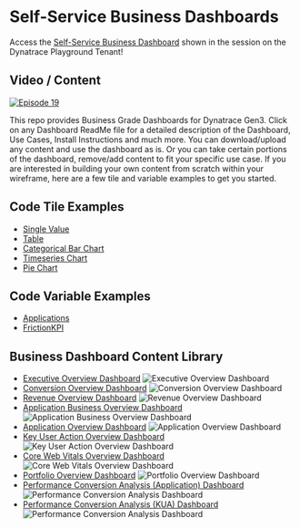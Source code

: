 # Self-Service Business Dashboards

Access the [Self-Service Business Dashboard](https://wkf10640.apps.dynatrace.com/ui/document/v0/#share=f1162059-d99b-46e1-826e-765f848dd1eb) shown in the session on the Dynatrace Playground Tenant!

## Video / Content

[![Episode 19](https://img.youtube.com/vi/z9H0zeLwWmI/0.jpg)](https://www.youtube.com/watch?v=z9H0zeLwWmI)


This repo provides Business Grade Dashboards for Dynatrace Gen3. Click on any Dashboard ReadMe file for a detailed description of the Dashboard, Use Cases, Install Instructions and much more. You can download/upload any content and use the dashboard as is. Or you can take certain portions of the dashboard, remove/add content to fit your specific use case. If you are interested in building your own content from scratch within your wireframe, here are a few tile and variable examples to get you started.

## Code Tile Examples

- [Single Value](./SingleValue.json) 
- [Table](./Table.json) 
- [Categorical Bar Chart](./CBC.json) 
- [Timeseries Chart](./TSC.json) 
- [Pie Chart](./PC.json)

## Code Variable Examples

- [Applications](./Apps.json) 
- [FrictionKPI](./FrictionVariable.json) 

## Business Dashboard Content Library

- [Executive Overview Dashboard](./ReadMeExecutiveOverview.md)
![Executive Overview Dashboard](ExecutiveOverview.png)
- [Conversion Overview Dashboard](./ReadMeConversionOverview.md)
![Conversion Overview Dashboard](ConversionOverview.png)
- [Revenue Overview Dashboard](./ReadMeRevenueOverview.md)
![Revenue Overview Dashboard](RevenueOverview.png)
- [Application Business Overview Dashboard](./ReadMeApplicationBusinessOverview.md)
![Application Business Overview Dashboard](ApplicationBusinessOverview.png)
- [Application Overview Dashboard](./ReadMeApplicationOverview.md)
![Application Overview Dashboard](ApplicationOverview.png)
- [Key User Action Overview Dashboard](./ReadMeKUAOverview.md)
![Key User Action Overview Dashboard](KUAOverview.png)
- [Core Web Vitals Overview Dashboard](./ReadMeCoreWebVitalsOverview.md)
![Core Web Vitals Overview Dashboard](CoreWebVitalsOverview.png)
- [Portfolio Overview Dashboard](./ReadMePortfolioOverview.md)
![Portfolio Overview Dashboard](PortfolioOverview.png)
- [Performance Conversion Analysis (Application) Dashboard](./ReadMePerformanceConversionAnalysisApplication.md)
![Performance Conversion Analysis Dashboard](PerformanceConversionAnalysisApplication.png)
- [Performance Conversion Analysis (KUA) Dashboard](./ReadMePerformanceConversionAnalysisKUA.md)
![Performance Conversion Analysis Dashboard](PerformanceConversionAnalysisKUA.png)
